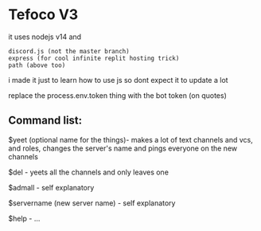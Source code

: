 # Tefoco V3

it uses nodejs v14 and
```
discord.js (not the master branch)
express (for cool infinite replit hosting trick)
path (above too)
```

i made it just to learn how to use js so dont expect it to update a lot

replace the process.env.token thing with the bot token (on quotes)

## Command list:

$yeet (optional name for the things)- makes a lot of text channels and vcs, and roles, changes the server's name and pings everyone on the new channels

$del - yeets all the channels and only leaves one

$admall - self explanatory

$servername (new server name) - self explanatory

$help - ...
